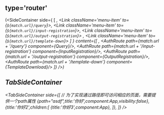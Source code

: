 ## type='router'
(<SideContainer
        side={
            [
                <Link className='menu-item' to={match.url}><i className="anticon icon-home"/><FormattedMessage id='home' /></Link>,
                <Link className='menu-item' to={`${match.url}/query`}><i className="anticon icon-chaxun"/><FormattedMessage id='query' /></Link>,
                <Link className='menu-item' to={`${match.url}/input-registration`}><i className="anticon icon-ruku"/><FormattedMessage id='registration.input' /></Link>,
                <Link className='menu-item' to={`${match.url}/output-registration`}><i className="anticon icon-chuku"/> <FormattedMessage id='output.registration' /></Link>,
                <Link className='menu-item' to={`${match.url}/template-down`}><i className="anticon icon-mobanxiazai"/> <FormattedMessage id='template.download' /></Link>
            ]
        }
        content={[
            <AuthRoute  exact path={match.url} component={SystemMessage}/>,
            <AuthRoute  path={match.url + '/query'} component={Query}/>,
            <AuthRoute  path={match.url + '/input-registration'} component={InputRegistration}/>,
            <AuthRoute  path={match.url + '/output-registration'} component={OutputRegistration}/>,
            <AuthRoute  path={match.url + '/template-down'} component={TemplateDownload}/>
        ]}
    />)

## TabSideContainer
 <TabSideContainer
        side={[
        // 为了实现通过路径即可访问相应的页面，需要提供一个path属性
            {path="asdf",title:'你好',component:App,visibility:false},
            {title:'你好2',children:[
                    {title:'你好3',component:App},
                ]},
        ]}
    />

